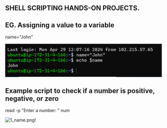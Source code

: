 ## SHELL SCRIPTING HANDS-ON PROJECTS.

 ## EG. Assigning a value to a variable
name="John"

![1_name!](../img/1_name.png)

## Example script to check if a number is positive, negative, or zero
read -p "Enter a number: " num

![1_name.png!](../img/2_numbers.png)
